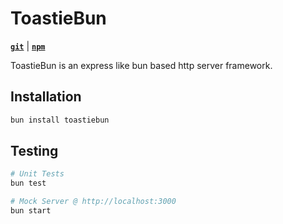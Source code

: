 # ToastieBun
[**`git`**](https://github.com/IsCoffeeTho/toastiebun) | [**`npm`**](https://www.npmjs.com/package/toastiebun)

ToastieBun is an express like bun based http server framework.

## Installation
```bash
bun install toastiebun
```
## Testing
```bash
# Unit Tests
bun test

# Mock Server @ http://localhost:3000
bun start
```